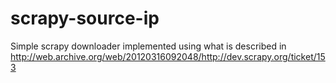 scrapy-source-ip
================

Simple scrapy downloader implemented using what is described in http://web.archive.org/web/20120316092048/http://dev.scrapy.org/ticket/153 
